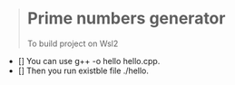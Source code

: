 
> # Prime numbers generator
> To build project on Wsl2 
- []  You can use g++ -o hello hello.cpp. 
- []  Then you run  existble file ./hello.
